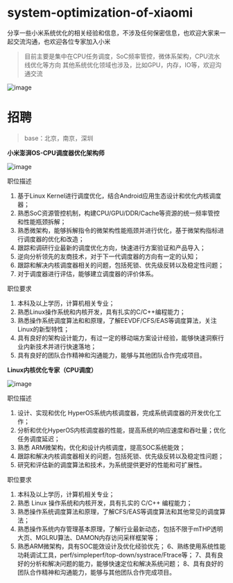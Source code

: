 # system-optimization-of-xiaomi
分享一些小米系统优化的相关经验和信息，不涉及任何保密信息，也欢迎大家来一起交流沟通，也欢迎各位专家加入小米

> 目前主要是集中在CPU任务调度，SoC频率管控，微体系架构，CPU流水线优化等方向
> 其他系统优化领域也涉及，比如GPU，内存，IO等，欢迎沟通交流

![image](https://github.com/user-attachments/assets/bb65041c-6104-4feb-ae0f-59002a4bddc8)


# 招聘

> base：北京，南京，深圳

**小米澎湃OS-CPU调度器优化架构师**

![image](https://github.com/user-attachments/assets/b6c2b75a-249e-4344-998d-336e62d4a13e)


职位描述
1. 基于Linux Kernel进行调度优化，结合Android应用生态设计和优化内核调度器；
2. 熟悉SoC资源管控机制，构建CPU/GPU/DDR/Cache等资源的统一频率管控和性能瓶颈拆解；
3. 熟悉微架构，能够拆解指令的微架构性能瓶颈并进行优化，基于微架构指标进行调度器的优化和改造；
4. 跟踪和调研行业最新的调度优化方向，快速进行方案验证和产品导入；
5. 逆向分析领先的友商技术，对于下一代调度器的方向有一定的认知；
6. 跟踪和解决内核调度器相关的问题，包括死锁、优先级反转以及稳定性问题；
7. 对于调度器进行评估，能够建立调度器的评价体系。

职位要求
1. 本科及以上学历，计算机相关专业；
2. 熟悉Linux操作系统和内核开发，具有扎实的C/C++编程能力；
3. 熟悉操作系统调度算法和和原理，了解EEVDF/CFS/EAS等调度算法，关注Linux的新型特性；
4. 具有良好的架构设计能力，有过一定的移动端方案设计经验，能够快速洞察行业内新技术并进行快速落地；
5. 具有良好的团队合作精神和沟通能力，能够与其他团队合作完成项目。

**Linux内核优化专家（CPU调度）**

![image](https://github.com/user-attachments/assets/83d0c27a-2613-4f08-a3ff-5514c4260f08)


职位描述
1. 设计、实现和优化 HyperOS系统内核调度器，完成系统调度器的开发优化工作；
2. 分析和优化HyperOS内核调度器的性能，提高系统的响应速度和吞吐量；优化任务调度延迟；
3. 熟悉 ARM微架构，优化和设计内核调度，提高SOC系统能效；
4. 跟踪和解决内核调度器相关的问题，包括死锁、优先级反转以及稳定性问题；
5. 研究和评估新的调度算法和技术，为系统提供更好的性能和可扩展性。

职位要求
1. 本科及以上学历，计算机相关专业；
2. 熟悉 Linux 操作系统和内核开发，具有扎实的 C/C++ 编程能力；
3. 熟悉操作系统调度算法和原理，了解CFS/EAS等调度算法和其他常见的调度算法；
4. 熟悉操作系统内存管理基本原理，了解行业最新动态，包括不限于mTHP透明大页、MGLRU算法、DAMON内存访问采样框架等；
5. 熟悉ARM微架构，具有SOC能效设计及优化经验优先；
6、熟练使用系统性能功耗调试工具，perf/simpleperf/top-down/systrace/Ftrace等；
7、具有良好的分析和解决问题的能力，能够快速定位和解决系统问题；
8、具有良好的团队合作精神和沟通能力，能够与其他团队合作完成项目。
